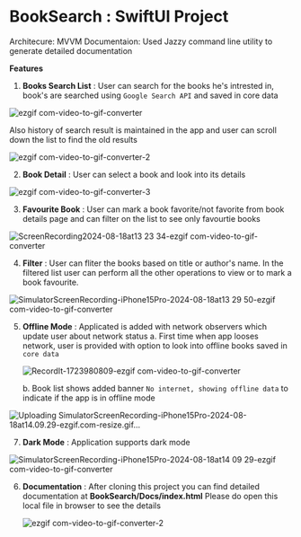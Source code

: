 # BookSearch : SwiftUI Project

Architecure: MVVM
Documentaion: Used Jazzy command line utility to generate detailed documentation

**Features**

1. **Books Search List** : User can search for the books he's intrested in, book's are searched using `Google Search API` and saved in core data


  ![ezgif com-video-to-gif-converter](https://github.com/user-attachments/assets/9a6900e8-7008-4c2d-83a8-f13b3d5492fb)

  Also history of search result is maintained in the app and user can scroll down the list to find the old results
  
  ![ezgif com-video-to-gif-converter-2](https://github.com/user-attachments/assets/fd7695ae-67b4-440d-bf02-14b9b23fd259)

2. **Book Detail** : User can select a book and look into its details

  ![ezgif com-video-to-gif-converter-3](https://github.com/user-attachments/assets/adbd8e8a-49e2-4756-bd51-79246d166dc9)

3. **Favourite Book** : User can mark a book favorite/not favorite from book details page and can filter on the list to see only favourtie books

  ![ScreenRecording2024-08-18at13 23 34-ezgif com-video-to-gif-converter](https://github.com/user-attachments/assets/15585423-e2bf-43cf-8be0-b97b84a6cd48)

4. **Filter** : User can fliter the books based on title or author's name. In the filtered list user can perform all the other operations to view or to mark a book favourite.


  ![SimulatorScreenRecording-iPhone15Pro-2024-08-18at13 29 50-ezgif com-video-to-gif-converter](https://github.com/user-attachments/assets/baed296b-1ff7-4ce3-a873-a2f847d53279)

5. **Offline Mode** : Applicated is added with network observers which update user about network status
   a. First time when app looses network, user is provided with option to look into offline books saved in `core data`


    ![RecordIt-1723980809-ezgif com-video-to-gif-converter](https://github.com/user-attachments/assets/e1d5c2a4-28b2-4a54-a32c-29c9c3bd9bef)


   b. Book list shows added banner `No internet, showing offline data` to indicate if the app is in offline mode

  ![Uploading SimulatorScreenRecording-iPhone15Pro-2024-08-18at14.09.29-ezgif.com-resize.gif…]()


7. **Dark Mode** : Application supports dark mode


  ![SimulatorScreenRecording-iPhone15Pro-2024-08-18at14 09 29-ezgif com-video-to-gif-converter](https://github.com/user-attachments/assets/0e4a5006-9e6b-4949-9f6e-f2cc34839b1b)

6. **Documentation** : After cloning this project you can find detailed documentation at **BookSearch/Docs/index.html** Please do open this local file in browser to see the details


    ![ezgif com-video-to-gif-converter-2](https://github.com/user-attachments/assets/1fd22c38-47ba-408e-8917-8f09c2dac3fd)












